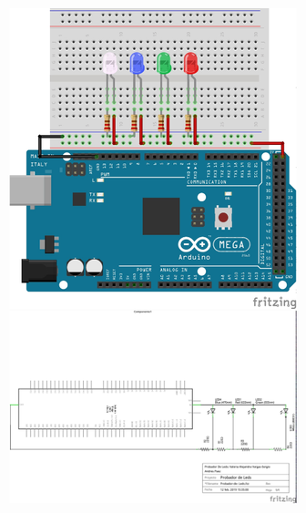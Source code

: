 ![1](https://github.com/valeria1178/1.PROYECTO-/blob/master/imagenes/probador%20de%20led%20protoboard.jpg)
![1](https://github.com/valeria1178/1.PROYECTO-/blob/master/imagenes/probador%20de%20led.jpg)
